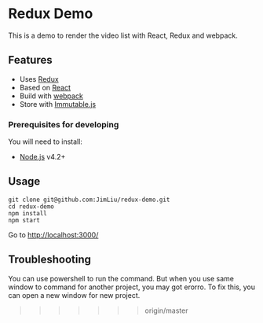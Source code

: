 Redux Demo
========================
This is a demo to render the video list with React, Redux and webpack.

## Features
* Uses [Redux](http://redux.js.org/)
* Based on [React](https://facebook.github.io/react/)
* Build with [webpack](https://webpack.github.io/)
* Store with [Immutable.js](https://facebook.github.io/immutable-js/)

### Prerequisites for developing
You will need to install:
- [Node.js](https://nodejs.org/) v4.2+

## Usage

```
git clone git@github.com:JimLiu/redux-demo.git
cd redux-demo
npm install
npm start

```
Go to [http://localhost:3000/](http://localhost:3000/)

## Troubleshooting
You can use powershell to run the command. But when you use same window to command for another project, you may got erorro.
To fix this, you can open a new window for new project.
>>>>>>> origin/master
